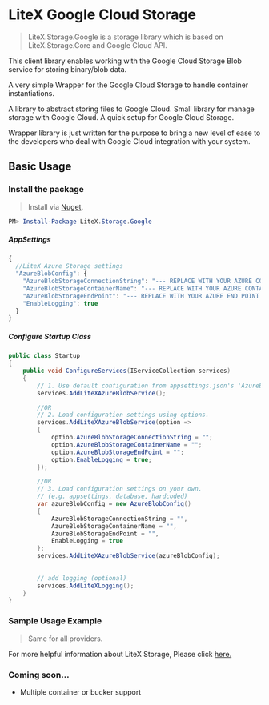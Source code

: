 # LiteX Google Cloud Storage
> LiteX.Storage.Google is a storage library which is based on LiteX.Storage.Core and Google Cloud API.

This client library enables working with the Google Cloud Storage Blob service for storing binary/blob data. 

A very simple Wrapper for the Google Cloud Storage to handle container instantiations. 

A library to abstract storing files to Google Cloud. Small library for manage storage with Google Cloud. A quick setup for Google Cloud Storage.

Wrapper library is just written for the purpose to bring a new level of ease to the developers who deal with Google Cloud integration with your system.


## Basic Usage


### Install the package

> Install via [Nuget](https://www.nuget.org/packages/LiteX.Storage.Google/).

```Powershell
PM> Install-Package LiteX.Storage.Google
```

##### AppSettings
```js
{  
  //LiteX Azure Storage settings
  "AzureBlobConfig": {
    "AzureBlobStorageConnectionString": "--- REPLACE WITH YOUR AZURE CONNECTION STRING ---",
    "AzureBlobStorageContainerName": "--- REPLACE WITH YOUR AZURE CONTAINER NAME ---",
    "AzureBlobStorageEndPoint": "--- REPLACE WITH YOUR AZURE END POINT ---",
    "EnableLogging": true
  }
}
```

##### Configure Startup Class
```cs
public class Startup
{
    public void ConfigureServices(IServiceCollection services)
    {
        // 1. Use default configuration from appsettings.json's 'AzureBlobConfig'
        services.AddLiteXAzureBlobService();

        //OR
        // 2. Load configuration settings using options.
        services.AddLiteXAzureBlobService(option =>
        {
            option.AzureBlobStorageConnectionString = "";
            option.AzureBlobStorageContainerName = "";
            option.AzureBlobStorageEndPoint = "";
            option.EnableLogging = true;
        });

        //OR
        // 3. Load configuration settings on your own.
        // (e.g. appsettings, database, hardcoded)
        var azureBlobConfig = new AzureBlobConfig()
        {
            AzureBlobStorageConnectionString = "",
            AzureBlobStorageContainerName = "",
            AzureBlobStorageEndPoint = "",
            EnableLogging = true
        };
        services.AddLiteXAzureBlobService(azureBlobConfig);
        
        
        // add logging (optional)
        services.AddLiteXLogging();
    }
}
```

### Sample Usage Example
> Same for all providers. 

For more helpful information about LiteX Storage, Please click [here.](https://github.com/a-patel/LiteXStorage/blob/master/README.md#step-3--use-in-controller-or-business-layer-memo)


### Coming soon...
* Multiple container or bucker support

